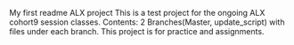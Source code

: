 My first readme
ALX project
This is a test project for the ongoing ALX cohort9 session classes.
Contents: 2 Branches(Master, update_script) with files under each branch.
This project is for practice and assignments.
